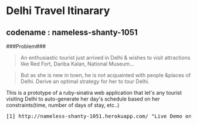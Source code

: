 Delhi Travel Itinarary
======================

codename : nameless-shanty-1051
--------------------------------

###Problem###

>An enthusiastic tourist just arrived in Delhi & wishes to visit attractions like Red Fort, Dariba Kalan, National Museum...

>But as she is new in town, he is not acquainted with people &places of Delhi. Derive an optimal strategy for her to tour Delhi. 


This is a prototype of a ruby-sinatra web application that let's any tourist visiting Delhi to auto-generate her day's schedule based on her constraints(time, number of days of stay, etc..)

<pre>
[1] http://nameless-shanty-1051.herokuapp.com/ "Live Demo on heroku"
</pre>